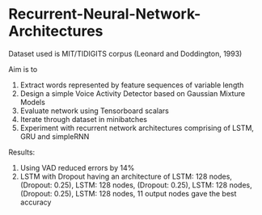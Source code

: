 # Recurrent-Neural-Network-Architectures

Dataset used is MIT/TIDIGITS corpus (Leonard and Doddington, 1993)

Aim is to
1. Extract words represented by feature sequences of variable length
2. Design a simple Voice Activity Detector based on Gaussian Mixture Models
3. Evaluate network using Tensorboard scalars
4. Iterate through dataset in minibatches
5. Experiment with recurrent network architectures comprising of LSTM, GRU and simpleRNN

Results:
1. Using VAD reduced errors by 14%
2. LSTM with Dropout having an architecture of 
LSTM: 128 nodes,
(Dropout: 0.25), 
LSTM: 128 nodes, 
(Dropout: 0.25), 
LSTM: 128 nodes, 
(Dropout: 0.25), 
LSTM: 128 nodes,
11 output nodes
gave the best accuracy
